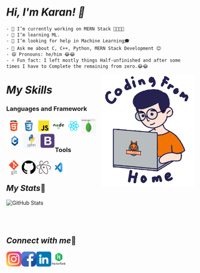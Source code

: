 # *Hi, I'm Karan! 👋*
    - 🔭 I’m currently working on MERN Stack 👨‍💻👨‍💻
    - 🌱 I’m learning ML.
    - 🤔 I’m looking for help in Machine Learning🎓
    - 💬 Ask me about C, C++, Python, MERN Stack Development 😊
    - 😄 Pronouns: he/him 😂😂
    - ⚡ Fun fact: I left mostly things Half-unfinished and after some times I have to Complete the remaining from zero.😂😂
<img align="right" src="/img/Coding image.gif" height='300' width='250'>

# *My Skills*

### Languages and Framework
[<img align="left" src="/img/HTML-5-01.png" width='40' height='40'>](https://devdocs.io/html/)
[<img align="left" src="/img/CSS-3-01.png" width='40' height='40'>](https://devdocs.io/css/)
[<img align="left" src="/img/JavaScript-01.png" width='40' height='40'>](https://devdocs.io/javascript)
[<img align="left" src="/img/Node-JS-01.png" width='40' height='40'>](https://nodejs.org/en/)
[<img align="left" src="/img/React-01.png" width='40' height='40'>](https://reactjs.org/)
[<img align="left" src="/img/mongo.png" width='40' height='40'>](https://www.mongodb.com/)
[<img align="left" src="/img/cppp.png" width='45' height='40'>](https://devdocs.io/cpp)
[<img align="left" src="/img/python.png" width='45' height='40'>](https://www.python.org/)
[<img align="left" src="/img/bootstrap.png" width='40' height='40'>](https://getbootstrap.com/)

<br/>
<br/>
<br/>

### Tools

[<img align="left" src="/img/git.png" width='40' height='40'>](https://git-scm.com/)
[<img align="left" src="/img/github.png" width='40' height='40'>](https://github.com/)
[<img align="left" src="/img/atom.png" width='40' height='40'>](https://atom.io/)
[<img align="left" src="/img/vs.jpg" width='40' height='40'>](https://code.visualstudio.com/)



<br/>
<br/>
<!-- <br/>
<br/> -->

## *My Stats*🔗

![GitHub Stats](https://github-readme-stats.vercel.app/api?username=Coder-X27&theme=buefy)
<a href="https://github.com/Coder-X27">
  <img align="left" src="https://github-readme-stats.vercel.app/api/top-langs/?username=Coder-X27&hide=css,typescript&title_color=f20528&text_color=000000&icon_color=6aa6f8&bg_color=ffffff" alt="" />
</a>
<br/>
<br/>
 <br/>
<br/> 

## *Connect with me*🔗
<!-- <img align="right" src="/img/CoderxImage.png" height='100' width='200'> -->

[<img align="left" src="/img/instagram.png" width='40' height='40'>](https://www.instagram.com/its_karanshx/)
[<img align="left" src="/img/facebook.png" width='40' height='40'>](https://www.facebook.com/Karansh99)
[<img align="left" src="/img/linkedin.png" width='40' height='40'>](https://www.linkedin.com/in/karan-sharma-23574a1b9/)
[<img align="left" src="/img/hrank.jpg" width='40' height='40'>](https://www.hackerrank.com/Coder_X27/)
